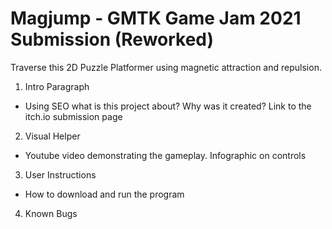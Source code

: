 # Magjump - GMTK Game Jam 2021 Submission (Reworked)
Traverse this 2D Puzzle Platformer using magnetic attraction and repulsion. 

1. Intro Paragraph
-  Using SEO what is this project about? Why was it created? Link to the itch.io submission page
  
2. Visual Helper
- Youtube video demonstrating the gameplay. Infographic on controls
  
3. User Instructions
- How to download and run the program
  
4. Known Bugs
